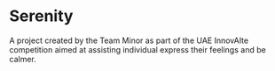 # Serenity
A project created by the Team Minor as part of the UAE InnovAIte competition aimed at assisting individual express their feelings and be calmer.
